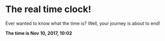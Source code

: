 # The real time clock!

Ever wanted to know what the time is? Well, your journey is about to end!

**The time is Nov 10, 2017, 10:02**